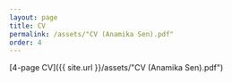 ```yaml
---
layout: page
title: CV
permalink: /assets/"CV (Anamika Sen).pdf"
order: 4
---
```


[4-page CV]({{ site.url }}/assets/"CV (Anamika Sen).pdf")
